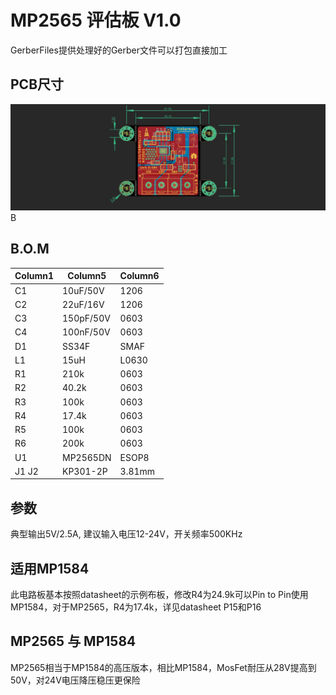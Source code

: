 # MP2565 评估板 V1.0 

GerberFiles提供处理好的Gerber文件可以打包直接加工

## PCB尺寸

![](https://github.com/oldgerman/MP2565_EVM_V1/blob/master/image/Eagle_Brd.jpg)
B
## B.O.M

| Column1 | Column5   | Column6 |
| ------- | --------- | ------- |
| C1      | 10uF/50V  | 1206    |
| C2      | 22uF/16V  | 1206    |
| C3      | 150pF/50V | 0603    |
| C4      | 100nF/50V | 0603    |
| D1      | SS34F     | SMAF    |
| L1      | 15uH      | L0630   |
| R1      | 210k      | 0603    |
| R2      | 40.2k     | 0603    |
| R3      | 100k      | 0603    |
| R4      | 17.4k     | 0603    |
| R5      | 100k      | 0603    |
| R6      | 200k      | 0603    |
| U1      | MP2565DN  | ESOP8   |
| J1 J2   | KP301-2P  | 3.81mm  |

## 参数

典型输出5V/2.5A, 建议输入电压12-24V，开关频率500KHz

## 适用MP1584

此电路板基本按照datasheet的示例布板，修改R4为24.9k可以Pin to Pin使用MP1584，对于MP2565，R4为17.4k，详见datasheet P15和P16

## MP2565 与 MP1584

MP2565相当于MP1584的高压版本，相比MP1584，MosFet耐压从28V提高到50V，对24V电压降压稳压更保险

